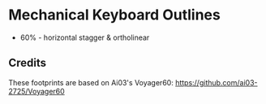 # Mechanical Keyboard Outlines

 * 60% - horizontal stagger & ortholinear

## Credits

These footprints are based on Ai03's Voyager60: <https://github.com/ai03-2725/Voyager60>
